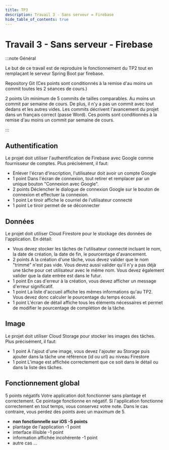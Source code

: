 ```yaml
---
title: TP3
description: Travail 3 - Sans serveur = Firebase
hide_table_of_contents: true
---
```


# Travail 3 - Sans serveur - Firebase

:::note Général

<Row>

<Column>

Le but de ce travail est de reproduire le fonctionnement du TP2 tout en remplaçant le serveur Spring Boot par firebase.

</Column>

<Column>

Repository Git (Ces points sont conditionnés à la remise d'au moins un commit toutes les 2 séances de cours.)

&#8203;<Highlight color="tip">2 points</Highlight> Un minimum de 5 commits de tailles comparables. Au moins un commit par semaine de cours. De plus, il n'y a pas un commit avec tout dedans et les autres vides. Les commits décrivent l'avancement du projet dans un français correct (passe Word). Ces points sont conditionnés à la remise d'au moins un commit par semaine de cours.

</Column>

</Row>

:::

<Row>

<Column>

## Authentification

Le projet doit utiliser l'authentification de Firebase avec Google comme fournisseur de comptes. Plus précisément, il faut:

- Enlever l'écran d'inscription, l'utilisateur doit avoir un compte Google
- &#8203;<Highlight color="info">1 point</Highlight> Dans l'écran de connexion, tout retirer et remplacer par un unique bouton "Connexion avec Google".
- &#8203;<Highlight color="info">2 points</Highlight> Déclencher le dialogue de connexion Google sur le bouton de connexion et effectuer la connexion.
- &#8203;<Highlight color="info">1 point</Highlight> Le tiroir affiche le courriel de l'utilisateur connecté
- &#8203;<Highlight color="info">1 point</Highlight> Le tiroir permet de se déconnecter

</Column>

<Column>

## Données

Le projet doit utiliser Cloud Firestore pour le stockage des données de l'application. En détail:

- Vous devez stocker les tâches de l'utilisateur connecté incluant le nom, la date de création, la date de fin, le pourcentage d'avancement.
- &#8203;<Highlight color="info">2 points</Highlight> A la création d'une tâche, vous devez valider que le nom "trimmé" n'est pas vide. Vous devez aussi valider qu'il n'y a pas déjà une tâche pour cet utilisateur avec le même nom. Vous devez également valider que la date entrée est dans le futur.
- &#8203;<Highlight color="caution">1 point</Highlight> En cas d'erreur à la création, vous devez afficher un message d'erreur significatif.
- &#8203;<Highlight color="info">1 point</Highlight> La liste d'accueil affiche les mêmes informations qu'au TP2. Vous devez donc calculer le pourcentage du temps écoulé.
- &#8203;<Highlight color="info">1 point</Highlight> L'écran de détail affiche tous les éléments nécessaires et permet de modifier le pourcentage de complétion de la tâche.

</Column>

</Row>

<Row>

<Column>

## Image

Le projet doit utiliser Cloud Storage pour stocker les images des tâches. Plus précisément, il faut:

- &#8203;<Highlight color="info">1 point</Highlight> A l'ajout d'une image, vous devez l'ajouter au Storage puis ajouter dans la tâche une référence (id ou url) au niveau Firestore
- &#8203;<Highlight color="info">1 point</Highlight> L'image est affichée correctement que ce soit dans le détail ou dans la liste des tâches.

</Column>

<Column>

## Fonctionnement global

&#8203;<Highlight color="danger">5 points négatifs</Highlight> Votre application doit fonctionner sans plantage et correctement. Ce pointage fonctionne en négatif. Si l'application fonctionne correctement en tout temps, vous conservez votre note. Dans le cas contraire, vous perdez des points avec un maximum de 5.

- **non fonctionnelle sur iOS &#8203;<Highlight color="danger">-5 points</Highlight>**
- plantage de l'application -1 point
- interface illisible -1 point
- information affichée incohérente -1 point
- autre cas ...

</Column>

</Row>
